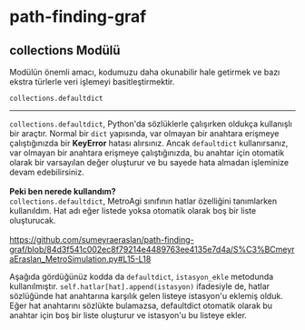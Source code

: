 # path-finding-graf

## collections Modülü ##
Modülün önemli amacı, kodumuzu daha okunabilir hale getirmek ve bazı ekstra türlerle veri işlemeyi basitleştirmektir.

   `collections.defaultdict` <br/>
    <hr> `collections.defaultdict`, Python'da sözlüklerle çalışırken oldukça kullanışlı bir araçtır. Normal bir `dict` yapısında, var olmayan bir anahtara erişmeye çalıştığınızda bir **KeyError** hatası alırsınız. Ancak `defaultdict` kullanırsanız, var olmayan bir anahtara erişmeye çalıştığınızda, bu anahtar için otomatik olarak bir varsayılan değer oluşturur ve bu sayede hata almadan işleminize devam edebilirsiniz.<br/> <br/>
   **Peki ben nerede kullandım?** <br/>
   `collections.defaultdict`, MetroAgi sınıfının hatlar özelliğini tanımlarken kullanıldım. Hat adı eğer listede yoksa otomatik olarak boş bir liste oluşturucak. <br/> <br/>
   https://github.com/sumeyraeraslan/path-finding-graf/blob/84d3f541c002ec8f79214e4489763ee4135e7d4a/S%C3%BCmeyraEraslan_MetroSimulation.py#L15-L18 <br/>

   Aşağıda gördüğünüz kodda da `defaultdict`, `istasyon_ekle` metodunda kullanılmıştır. `self.hatlar[hat].append(istasyon)` ifadesiyle de, hatlar sözlüğünde hat anahtarına karşılık gelen listeye istasyon'u eklemiş olduk. Eğer hat anahtarını sözlükte bulamazsa, defaultdict otomatik olarak bu anahtar için boş bir liste oluşturur ve istasyon'u bu listeye ekler.

